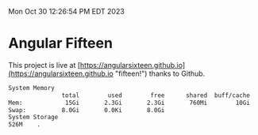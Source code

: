 Mon Oct 30 12:26:54 PM EDT 2023

# Angular Fifteen


This project is live at [https://angularsixteen.github.io](https://angularsixteen.github.io "fifteen!") thanks to Github.

```bash
System Memory
               total        used        free      shared  buff/cache   available
Mem:            15Gi       2.3Gi       2.3Gi       760Mi        10Gi        11Gi
Swap:          8.0Gi       0.0Ki       8.0Gi
System Storage
526M	.
```
